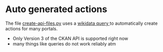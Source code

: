 # Auto generated actions

The file [create-api-files.py](https://github.com/stefangrotz/OpenDataGermanyGPT/blob/main/actions/create-api-files.py) uses a [wikidata query ](https://query.wikidata.org/#SELECT%20%3Fportal%20%3FportalLabel%20%3FcountryLabel%20%3FhasApiEndpoint%20%3Fwebsite%20%28%22CKAN%22%20AS%20%3Fprotocol%29%20%20%23%20Adding%20CKAN%20as%20a%20static%20value%20for%20protocol%0AWHERE%20%7B%0A%20%20%3Fportal%20wdt%3AP31%20wd%3AQ27031827%3B%20%20%20%20%20%20%20%20%20%20%20%20%20%20%20%20%20%20%20%20%20%20%20%20%23%20Searching%20for%20instances%20of%20Open%20Data%20Portals%0A%20%20%20%20%20%20%20%20%20%20wdt%3AP17%20%3Fcountry.%20%20%20%20%20%20%20%20%20%20%20%20%20%20%20%20%20%20%20%20%20%20%20%20%20%20%20%20%23%20Restricting%20to%20a%20country%2C%20variable%20%3Fcountry%0A%20%20%20%20%20%20%20%20%20%20VALUES%20%3Fcountry%20%7B%20wd%3AQ183%20wd%3AQ40%20wd%3AQ39%20%7D%20%20%20%20%23%20Germany%20%28Q183%29%2C%20Austria%20%28Q40%29%2C%20Switzerland%20%28Q39%29%0A%20%20%20%20%20%20%20%20%20%20OPTIONAL%20%7B%20%3Fportal%20wdt%3AP6269%20%3FhasApiEndpoint%20%7D%20%20%20%23%20Searching%20for%20API%20Endpoint%20properties%20%28if%20available%29%0A%20%20%20%20%20%20%20%20%20%20OPTIONAL%20%7B%20%3Fportal%20wdt%3AP6269%20%3FapiEndpoint.%20%20%20%20%23%20Searching%20for%20API%20Endpoint%20properties%20%28if%20available%29%0A%20%20%20%20%20%20%20%20%20%20%20%20%20%20%20%20%20%20%20%20%20%3FapiEndpoint%20wdt%3AP2700%20wd%3AQ105592698%3B%20%20%20%23%20Ensuring%20the%20API%20uses%20the%20CKAN%20protocol%0A%20%20%20%20%20%20%20%20%20%20%20%20%20%20%20%20%20%20%20%20%20BIND%28CONCAT%28STR%28%3FapiEndpoint%29%29%20AS%20%3FhasApiEndpoint%29%20%7D%0A%20%20%20%20%20%20%20%20%20%20OPTIONAL%20%7B%20%3Fportal%20wdt%3AP856%20%3Fwebsite%20%7D%20%20%20%20%20%20%20%20%20%20%20%23%20Searching%20for%20the%20official%20website%20%28if%20available%29%0A%20%20SERVICE%20wikibase%3Alabel%20%7B%20bd%3AserviceParam%20wikibase%3Alanguage%20%22en%22.%20%0A%20%20%20%20%20%20%20%20%20%20%20%20%20%20%20%20%20%20%20%20%20%20%20%20%20%20%20%3Fportal%20rdfs%3Alabel%20%3FportalLabel%20.%0A%20%20%20%20%20%20%20%20%20%20%20%20%20%20%20%20%20%20%20%20%20%20%20%20%20%20%20%3Fcountry%20rdfs%3Alabel%20%3FcountryLabel%20.%20%7D%0A%7D%0AORDER%20BY%20DESC%28%3FhasApiEndpoint%29%0A) to automatically create actions for many portals.

* Only Version 3 of the CKAN API is supported right now
* many things like queries do not work reliably atm
